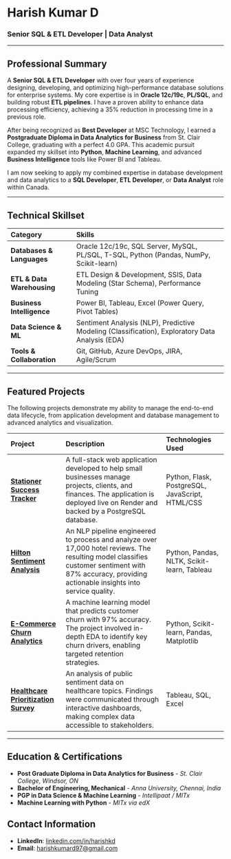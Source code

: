 # Harish Kumar D

### Senior SQL & ETL Developer | Data Analyst

---

## Professional Summary

A **Senior SQL & ETL Developer** with over four years of experience designing, developing, and optimizing high-performance database solutions for enterprise systems. My core expertise is in **Oracle 12c/19c**, **PL/SQL**, and building robust **ETL pipelines**. I have a proven ability to enhance data processing efficiency, achieving a 35% reduction in processing time in a previous role.

After being recognized as **Best Developer** at MSC Technology, I earned a **Postgraduate Diploma in Data Analytics for Business** from St. Clair College, graduating with a perfect 4.0 GPA. This academic pursuit expanded my skillset into **Python**, **Machine Learning**, and advanced **Business Intelligence** tools like Power BI and Tableau.

I am now seeking to apply my combined expertise in database development and data analytics to a **SQL Developer**, **ETL Developer**, or **Data Analyst** role within Canada.

---

## Technical Skillset

| Category | Skills |
| :--- | :--- |
| **Databases & Languages** | Oracle 12c/19c, SQL Server, MySQL, PL/SQL, T-SQL, Python (Pandas, NumPy, Scikit-learn) |
| **ETL & Data Warehousing** | ETL Design & Development, SSIS, Data Modeling (Star Schema), Performance Tuning |
| **Business Intelligence** | Power BI, Tableau, Excel (Power Query, Pivot Tables) |
| **Data Science & ML** | Sentiment Analysis (NLP), Predictive Modeling (Classification), Exploratory Data Analysis (EDA) |
| **Tools & Collaboration** | Git, GitHub, Azure DevOps, JIRA, Agile/Scrum |

---

## Featured Projects

The following projects demonstrate my ability to manage the end-to-end data lifecycle, from application development and database management to advanced analytics and visualization.

| Project | Description | Technologies Used |
| :--- | :--- | :--- |
| **[Stationer Success Tracker](https://github.com/harrisd97/stationer_tracker)** | A full-stack web application developed to help small businesses manage projects, clients, and finances. The application is deployed live on Render and backed by a PostgreSQL database. | Python, Flask, PostgreSQL, JavaScript, HTML/CSS |
| **[Hilton Sentiment Analysis](https://github.com/harrisd97/hilton-sentiment-analysis)** | An NLP pipeline engineered to process and analyze over 17,000 hotel reviews. The resulting model classifies customer sentiment with 87% accuracy, providing actionable insights into service quality. | Python, Pandas, NLTK, Scikit-learn, Tableau |
| **[E-Commerce Churn Analytics](https://github.com/harrisd97/E-Commerce-Churn-Analytics)** | A machine learning model that predicts customer churn with 97% accuracy. The project involved in-depth EDA to identify key churn drivers, enabling targeted retention strategies. | Python, Scikit-learn, Pandas, Matplotlib |
| **[Healthcare Prioritization Survey](https://github.com/harrisd97/Health-Care-Prioritization-Survey)** | An analysis of public sentiment data on healthcare topics. Findings were communicated through interactive dashboards, making complex data accessible to stakeholders. | Tableau, SQL, Excel |

---

## Education & Certifications

- **Post Graduate Diploma in Data Analytics for Business** - *St. Clair College, Windsor, ON*
- **Bachelor of Engineering, Mechanical** - *Anna University, Chennai, India*
- **PGP in Data Science & Machine Learning** - *Intellipaat / MITx*
- **Machine Learning with Python** - *MITx via edX*

## Contact Information

- **LinkedIn**: [linkedin.com/in/harishkd](https://www.linkedin.com/in/harishkd)
- **Email**: [harishkumard97@gmail.com](mailto:harishkumard97@gmail.com)

